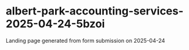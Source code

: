 # albert-park-accounting-services-2025-04-24-5bzoi
Landing page generated from form submission on 2025-04-24
